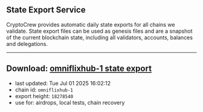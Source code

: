 ## State Export Service
CryptoCrew provides automatic daily state exports for all chains we validate. State export files can be used as genesis files and are a snapshot of the current blockchain state, including all validators, accounts, balances and delegations.

---
**Download: [omniflixhub-1 state export](https://dl-eu2.ccvalidators.com/SERVICE/omniflixhub/omniflixhub-1_export_18278540.json)**
---

- last updated: Tue Jul 01 2025 16:02:12
- chain id: `omniflixhub-1`
- export height: `18278540`
- use for: airdrops, local tests, chain recovery
